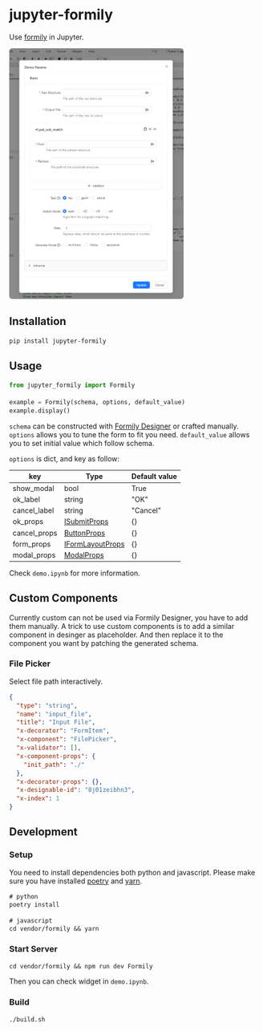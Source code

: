 # jupyter-formily

Use [formily](https://github.com/alibaba/formily) in Jupyter.

<img src="assets/jupyter-formily-demo.png" height="500" style="border-radius: 6px">

## Installation

```bash
pip install jupyter-formily
```

## Usage

```python
from jupyter_formily import Formily

example = Formily(schema, options, default_value)
example.display()
```

`schema` can be constructed with [Formily Designer](https://designable-antd.formilyjs.org/) or crafted manually. 
`options` allows you to tune the form to fit you need.
`default_value` allows you to set initial value which follow schema.

`options` is dict, and key as follow:

| key          | Type                                                                                                                    | Default value |
| ------------ | ----------------------------------------------------------------------------------------------------------------------- | ------------- |
| show_modal   | bool                                                                                                                    | True          |
| ok_label     | string                                                                                                                  | "OK"      |
| cancel_label | string                                                                                                                  | "Cancel"      |
| ok_props     | [ISubmitProps](https://ant-design.antgroup.com/components/button#api)                                                   | {}            |
| cancel_props | [ButtonProps](https://ant-design.antgroup.com/components/button#api)                                                    | {}            |
| form_props   | [IFormLayoutProps](https://github.com/alibaba/formily/blob/formily_next/packages/antd/src/form-layout/index.tsx#L6-L38) | {}            |
| modal_props  | [ModalProps](https://ant-design.antgroup.com/components/modal#api)                                                      | {}            |

Check `demo.ipynb` for more information.


## Custom Components
Currently custom can not be used via Formily Designer, you have to add them manually.
A trick to use custom components is to add a similar component in desinger as placeholder.
And then replace it to the component you want by patching the generated schema.

### File Picker
Select file path interactively.

```json
{
  "type": "string",
  "name": "input_file",
  "title": "Input File",
  "x-decorator": "FormItem",
  "x-component": "FilePicker",
  "x-validator": [],
  "x-component-props": {
    "init_path": "./"
  },
  "x-decorator-props": {},
  "x-designable-id": "8j01zeibhn3",
  "x-index": 1
}
```

## Development

### Setup

You need to install dependencies both python and javascript. Please make sure you have installed [poetry](https://github.com/python-poetry/poetry) and [yarn](https://github.com/yarnpkg/yarn).

```shell
# python
poetry install

# javascript
cd vendor/formily && yarn
```

### Start Server

```shell
cd vendor/formily && npm run dev Formily
```
Then you can check widget in `demo.ipynb`.

### Build

```shell
./build.sh
```
